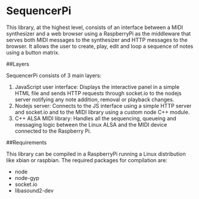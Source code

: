 SequencerPi
===========

This library, at the highest level, consists of an interface between a MIDI synthesizer and a web browser using a RaspberryPi as the middleware that serves both MIDI messages to the synthesizer and HTTP messages to the browser. It allows the user to create, play, edit and loop a sequence of notes using a button matrix.

##Layers

SequencerPi consists of 3 main layers:

1. JavaScript user interface: Displays the interactive panel in a simple HTML file and sends HTTP requests through socket.io to the nodejs server notifying any note addition, removal or playback changes.
2. Nodejs server: Connects to the JS interface using a simple HTTP server and socket.io and to the MIDI library using a custom node C++ module.
3. C++ ALSA MIDI library: Handles all the sequencing, queueing and messaging logic between the Linux ALSA and the MIDI device connected to the Raspberry Pi.

##Requirements

This library can be compiled in a RaspberryPi running a Linux distribution like xbian or raspbian. The required packages for compilation are:

* node
* node-gyp
* socket.io
* libasound2-dev
